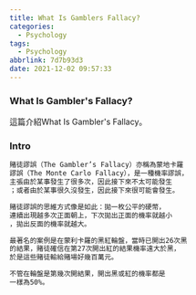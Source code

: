 ```yaml
---
title: What Is Gamblers Fallacy?
categories:
  - Psychology
tags:
  - Psychology
abbrlink: 7d7b93d3
date: 2021-12-02 09:57:33
---
```

### What Is Gambler's Fallacy?
<!--more-->
這篇介紹What Is Gambler's Fallacy。

### Intro
```sh
賭徒謬誤（The Gambler’s Fallacy）亦稱為蒙地卡羅
謬誤（The Monte Carlo Fallacy），是一種機率謬誤，
主張由於某事發生了很多次，因此接下來不太可能發生
；或者由於某事很久沒發生，因此接下來很可能會發生。

賭徒謬誤的思維方式像是如此：拋一枚公平的硬幣，
連續出現越多次正面朝上，下次拋出正面的機率就越小
，拋出反面的機率就越大。

最著名的案例是在蒙利卡羅的黑紅輪盤，當時已開出26次黑
的結果，賭徒確信在第27次開出紅的結果機率遠大於黑，
於是這些賭徒輸給賭場好幾百萬元。

不管在輪盤是第幾次開結果，開出黑或紅的機率都是
一樣為50%。
```